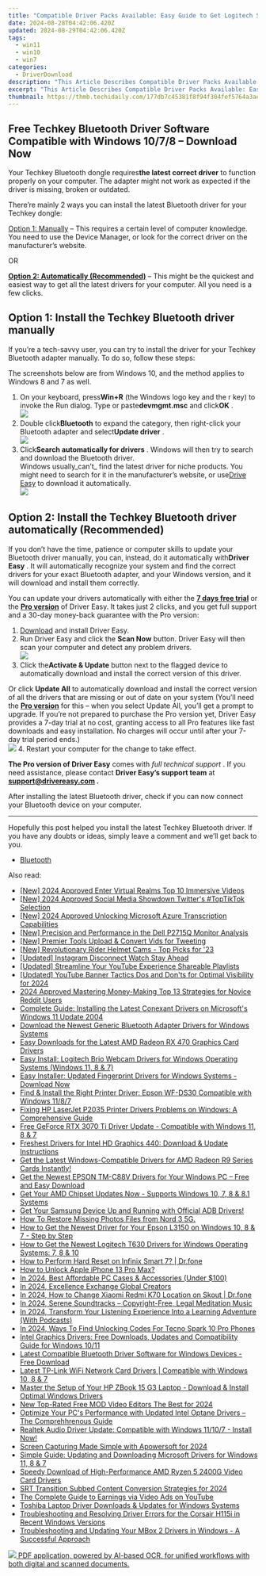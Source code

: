 ```yaml
---
title: "Compatible Driver Packs Available: Easy Guide to Get Logitech Speaker Software on Win10, 7 & 8"
date: 2024-08-28T04:42:06.420Z
updated: 2024-08-29T04:42:06.420Z
tags:
  - win11
  - win10
  - win7
categories:
  - DriverDownload
description: "This Article Describes Compatible Driver Packs Available: Easy Guide to Get Logitech Speaker Software on Win10, 7 & 8"
excerpt: "This Article Describes Compatible Driver Packs Available: Easy Guide to Get Logitech Speaker Software on Win10, 7 & 8"
thumbnail: https://thmb.techidaily.com/177db7c45381f8f94f304fef5764a3ae21d49762f0d50b119bc79b8987d4ee6b.jpg
---
```


## Free Techkey Bluetooth Driver Software Compatible with Windows 10/7/8 – Download Now

Your Techkey Bluetooth dongle requires**the latest correct driver** to function properly on your computer. The adapter might not work as expected if the driver is missing, broken or outdated.

 There’re mainly 2 ways you can install the latest Bluetooth driver for your Techkey dongle:

[Option 1: Manually](https://tools.techidaily.com/drivereasy/download/) – This requires a certain level of computer knowledge. You need to use the Device Manager, or look for the correct driver on the manufacturer’s website.

OR

[**Option 2: Automatically (Recommended)**](https://www.drivereasy.com/knowledge/download-techkey-bluetooth-adapter-driver-for-windows/#option2) – This might be the quickest and easiest way to get all the latest drivers for your computer. All you need is a few clicks.

## Option 1: Install the Techkey Bluetooth driver manually

 If you’re a tech-savvy user, you can try to install the driver for your Techkey Bluetooth adapter manually. To do so, follow these steps:

 The screenshots below are from Windows 10, and the method applies to Windows 8 and 7 as well.

1. On your keyboard, press**Win+R** (the Windows logo key and the r key) to invoke the Run dialog. Type or paste**devmgmt.msc** and click**OK** .  
![](https://images.drivereasy.com/wp-content/uploads/2020/12/devmgmt-msc-ok.jpg)
2. Double click**Bluetooth** to expand the category, then right-click your Bluetooth adapter and select**Update driver** .  
![](https://images.drivereasy.com/wp-content/uploads/2021/01/techkey-manually-1.jpg)
3. Click**Search automatically for drivers** . Windows will then try to search and download the Bluetooth driver.  
 Windows usually_can’t_ find the latest driver for niche products. You might need to search for it in the manufacturer’s website, or use[Drive Easy](https://tools.techidaily.com/drivereasy/download/) to download it automatically.  
![](https://images.drivereasy.com/wp-content/uploads/2021/01/techkey-manually-2.jpg)

## Option 2: Install the Techkey Bluetooth driver automatically (Recommended)

 If you don’t have the time, patience or computer skills to update your Bluetooth driver manually, you can, instead, do it automatically with**Driver Easy** . It will automatically recognize your system and find the correct drivers for your exact Bluetooth adapter, and your Windows version, and it will download and install them correctly.

 You can update your drivers automatically with either the [**7 days free trial**](https://tools.techidaily.com/drivereasy/download/) or the [**Pro version**](https://tools.techidaily.com/drivereasy/download/) of Driver Easy. It takes just 2 clicks, and you get full support and a 30-day money-back guarantee with the Pro version:

1. [Download](https://tools.techidaily.com/drivereasy/download/) and install Driver Easy.
2. Run Driver Easy and click the **Scan Now** button. Driver Easy will then scan your computer and detect any problem drivers.  
![](https://www.drivereasy.com/wp-content/uploads/2021/05/de-scan-6.1.png)
3. Click the**Activate & Update** button next to the flagged device to automatically download and install the correct version of this driver.  

 Or click **Update All** to automatically download and install the correct version of all the drivers that are missing or out of date on your system (You’ll need the **[Pro version](https://tools.techidaily.com/drivereasy/download/)**  for this – when you select Update All, you’ll get a prompt to upgrade. If you’re not prepared to purchase the Pro version yet, Driver Easy provides a 7-day trial at no cost, granting access to all Pro features like fast downloads and easy installation. No charges will occur until after your 7-day trial period ends.)  
![](https://www.drivereasy.com/wp-content/uploads/2021/01/Realtek-Bluetooth-5.0-Adapter.png)
4. Restart your computer for the change to take effect.

**The Pro version of Driver Easy** comes with _full technical support_ . If you need assistance, please contact **Driver Easy’s support team** at **[support@drivereasy.com](https://tools.techidaily.com/drivereasy/download/) .**

 After installing the latest Bluetooth driver, check if you can now connect your Bluetooth device on your computer.

---

 Hopefully this post helped you install the latest Techkey Bluetooth driver. If you have any doubts or ideas, simply leave a comment and we’ll get back to you.

* [Bluetooth](https://tools.techidaily.com/drivereasy/download/)

<ins class="adsbygoogle"
     style="display:block"
     data-ad-format="autorelaxed"
     data-ad-client="ca-pub-7571918770474297"
     data-ad-slot="1223367746"></ins>



<ins class="adsbygoogle"
     style="display:block"
     data-ad-client="ca-pub-7571918770474297"
     data-ad-slot="8358498916"
     data-ad-format="auto"
     data-full-width-responsive="true"></ins>

<span class="atpl-alsoreadstyle">Also read:</span>
<div><ul>
<li><a href="https://youtube-data.techidaily.com/024-approved-enter-virtual-realms-top-10-immersive-videos/"><u>[New] 2024 Approved  Enter Virtual Realms  Top 10 Immersive Videos</u></a></li>
<li><a href="https://twitter-videos.techidaily.com/new-2024-approved-social-media-showdown-twitters-toptiktok-selection/"><u>[New] 2024 Approved  Social Media Showdown  Twitter's #TopTikTok Selection</u></a></li>
<li><a href="https://fox-glue.techidaily.com/new-2024-approved-unlocking-microsoft-azure-transcription-capabilities/"><u>[New] 2024 Approved  Unlocking Microsoft Azure Transcription Capabilities</u></a></li>
<li><a href="https://extra-support.techidaily.com/new-precision-and-performance-in-the-dell-p2715q-monitor-analysis/"><u>[New] Precision and Performance in the Dell P2715Q Monitor Analysis</u></a></li>
<li><a href="https://extra-support.techidaily.com/new-premier-tools-upload-and-convert-vids-for-tweeting/"><u>[New] Premier Tools  Upload & Convert Vids for Tweeting</u></a></li>
<li><a href="https://fox-friendly.techidaily.com/new-revolutionary-rider-helmet-cams-top-picks-for-23/"><u>[New] Revolutionary Rider Helmet Cams - Top Picks for '23</u></a></li>
<li><a href="https://instagram-clips.techidaily.com/updated-instagram-disconnect-watch-stay-ahead/"><u>[Updated] Instagram Disconnect Watch  Stay Ahead</u></a></li>
<li><a href="https://facebook-video-share.techidaily.com/updated-streamline-your-youtube-experience-shareable-playlists/"><u>[Updated] Streamline Your YouTube Experience  Shareable Playlists</u></a></li>
<li><a href="https://youtube-data.techidaily.com/ed-youtube-banner-tactics-dos-and-donts-for-optimal-visibility-for-2024/"><u>[Updated] YouTube Banner Tactics  Dos and Don'ts for Optimal Visibility for 2024</u></a></li>
<li><a href="https://fox-direct.techidaily.com/2024-approved-mastering-money-making-top-13-strategies-for-novice-reddit-users/"><u>2024 Approved  Mastering Money-Making  Top 13 Strategies for Novice Reddit Users</u></a></li>
<li><a href="https://win-amazing.techidaily.com/complete-guide-installing-the-latest-conexant-drivers-on-microsofts-windows-11-update-2004/"><u>Complete Guide: Installing the Latest Conexant Drivers on Microsoft's Windows 11 Update 2004</u></a></li>
<li><a href="https://win-amazing.techidaily.com/download-the-newest-generic-bluetooth-adapter-drivers-for-windows-systems/"><u>Download the Newest Generic Bluetooth Adapter Drivers for Windows Systems</u></a></li>
<li><a href="https://win-amazing.techidaily.com/easy-downloads-for-the-latest-amd-radeon-rx-470-graphics-card-drivers/"><u>Easy Downloads for the Latest AMD Radeon RX 470 Graphics Card Drivers</u></a></li>
<li><a href="https://win-amazing.techidaily.com/easy-install-logitech-brio-webcam-drivers-for-windows-operating-systems-windows-11-8-and-7/"><u>Easy Install: Logitech Brio Webcam Drivers for Windows Operating Systems (Windows 11, 8 & 7)</u></a></li>
<li><a href="https://win-amazing.techidaily.com/easy-installer-updated-fingerprint-drivers-for-windows-systems-download-now/"><u>Easy Installer: Updated Fingerprint Drivers for Windows Systems - Download Now</u></a></li>
<li><a href="https://win-amazing.techidaily.com/find-and-install-the-right-printer-driver-epson-wf-ds30-compatible-with-windows-1187/"><u>Find & Install the Right Printer Driver: Epson WF-DS30 Compatible with Windows 11/8/7</u></a></li>
<li><a href="https://win-dash.techidaily.com/fixing-hp-laserjet-p2035-printer-drivers-problems-on-windows-a-comprehensive-guide/"><u>Fixing HP LaserJet P2035 Printer Drivers Problems on Windows: A Comprehensive Guide</u></a></li>
<li><a href="https://win-amazing.techidaily.com/free-geforce-rtx-3070-ti-driver-update-compatible-with-windows-11-8-and-7/"><u>Free GeForce RTX 3070 Ti Driver Update - Compatible with Windows 11, 8 & 7</u></a></li>
<li><a href="https://win-amazing.techidaily.com/freshest-drivers-for-intel-hd-graphics-440-download-and-update-instructions/"><u>Freshest Drivers for Intel HD Graphics 440: Download & Update Instructions</u></a></li>
<li><a href="https://win-amazing.techidaily.com/get-the-latest-windows-compatible-drivers-for-amd-radeon-r9-series-cards-instantly/"><u>Get the Latest Windows-Compatible Drivers for AMD Radeon R9 Series Cards Instantly!</u></a></li>
<li><a href="https://win-amazing.techidaily.com/get-the-newest-epson-tm-c88v-drivers-for-your-windows-pc-free-and-easy-download/"><u>Get the Newest EPSON TM-C88V Drivers for Your Windows PC – Free and Easy Download</u></a></li>
<li><a href="https://win-amazing.techidaily.com/get-your-amd-chipset-updates-now-supports-windows-10-7-8-and-81-systems/"><u>Get Your AMD Chipset Updates Now - Supports Windows 10, 7, 8 & 8.1 Systems</u></a></li>
<li><a href="https://win-amazing.techidaily.com/1722974427567-get-your-samsung-device-up-and-running-with-official-adb-drivers/"><u>Get Your Samsung Device Up and Running with Official ADB Drivers!</u></a></li>
<li><a href="https://blog-min.techidaily.com/how-to-restore-missing-photos-files-from-nord-3-5g-by-fonelab-android-recover-photos/"><u>How To  Restore Missing Photos Files from Nord 3 5G.</u></a></li>
<li><a href="https://win-amazing.techidaily.com/how-to-get-the-newest-driver-for-your-epson-l3150-on-windows-10-8-and-7-step-by-step/"><u>How to Get the Newest Driver for Your Epson L3150 on Windows 10, 8 & 7 - Step by Step</u></a></li>
<li><a href="https://win-amazing.techidaily.com/how-to-get-the-newest-logitech-t630-drivers-for-windows-operating-systems-7-8-and-10/"><u>How to Get the Newest Logitech T630 Drivers for Windows Operating Systems: 7, 8 & 10</u></a></li>
<li><a href="https://techidaily.com/how-to-perform-hard-reset-on-infinix-smart-7-drfone-by-drfone-reset-android-reset-android/"><u>How to Perform Hard Reset on Infinix Smart 7? | Dr.fone</u></a></li>
<li><a href="https://ios-unlock.techidaily.com/how-to-unlock-apple-iphone-13-pro-max-by-drfone-ios/"><u>How to Unlock Apple iPhone 13 Pro Max?</u></a></li>
<li><a href="https://screen-recording.techidaily.com/in-2024-best-affordable-pc-cases-and-accessories-under-100/"><u>In 2024, Best Affordable PC Cases & Accessories (Under $100)</u></a></li>
<li><a href="https://youtube-help.techidaily.com/in-2024-excellence-exchange-global-creators/"><u>In 2024, Excellence Exchange  Global Creators</u></a></li>
<li><a href="https://review-topics.techidaily.com/in-2024-how-to-change-xiaomi-redmi-k70-location-on-skout-drfone-by-drfone-virtual-android/"><u>In 2024, How to Change Xiaomi Redmi K70 Location on Skout | Dr.fone</u></a></li>
<li><a href="https://extra-guidance.techidaily.com/in-2024-serene-soundtracks-copyright-free-legal-meditation-music/"><u>In 2024, Serene Soundtracks – Copyright-Free, Legal Meditation Music</u></a></li>
<li><a href="https://some-guidance.techidaily.com/in-2024-transform-your-listening-experience-into-a-learning-adventure-with-podcasts/"><u>In 2024, Transform Your Listening Experience Into a Learning Adventure (With Podcasts)</u></a></li>
<li><a href="https://sim-unlock.techidaily.com/in-2024-ways-to-find-unlocking-codes-for-tecno-spark-10-pro-phones-by-drfone-android/"><u>In 2024, Ways To Find Unlocking Codes For Tecno Spark 10 Pro Phones</u></a></li>
<li><a href="https://win-amazing.techidaily.com/intel-graphics-drivers-free-downloads-updates-and-compatibility-guide-for-windows-1011/"><u>Intel Graphics Drivers: Free Downloads, Updates and Compatibility Guide for Windows 10/11</u></a></li>
<li><a href="https://win-amazing.techidaily.com/latest-compatible-bluetooth-driver-software-for-windows-devices-free-download/"><u>Latest Compatible Bluetooth Driver Software for Windows Devices - Free Download</u></a></li>
<li><a href="https://win-amazing.techidaily.com/latest-tp-link-wifi-network-card-drivers-compatible-with-windows-10-8-and-7/"><u>Latest TP-Link WiFi Network Card Drivers | Compatible with Windows 10, 8 & 7</u></a></li>
<li><a href="https://win-amazing.techidaily.com/master-the-setup-of-your-hp-zbook-15-g3-laptop-download-and-install-optimal-windows-drivers/"><u>Master the Setup of Your HP ZBook 15 G3 Laptop - Download & Install Optimal Windows Drivers</u></a></li>
<li><a href="https://video-content-creator.techidaily.com/new-top-rated-free-mod-video-editors-the-best-for-2024/"><u>New Top-Rated Free MOD Video Editors The Best for 2024</u></a></li>
<li><a href="https://win-amazing.techidaily.com/optimize-your-pcs-performance-with-updated-intel-optane-drivers-the-comprehhrenous-guide/"><u>Optimize Your PC's Performance with Updated Intel Optane Drivers – The Comprehhrenous Guide</u></a></li>
<li><a href="https://win-amazing.techidaily.com/realtek-audio-driver-update-compatible-with-windows-11107-install-now/"><u>Realtek Audio Driver Update: Compatible with Windows 11/10/7 - Install Now!</u></a></li>
<li><a href="https://video-capture.techidaily.com/screen-capturing-made-simple-with-apowersoft-for-2024/"><u>Screen Capturing Made Simple with Apowersoft for 2024</u></a></li>
<li><a href="https://win-amazing.techidaily.com/simple-guide-updating-and-downloading-microsoft-drivers-for-windows-11-8-and-7/"><u>Simple Guide: Updating and Downloading Microsoft Drivers for Windows 11, 8 & 7</u></a></li>
<li><a href="https://win-amazing.techidaily.com/speedy-download-of-high-performance-amd-ryzen-5-2400g-video-card-drivers/"><u>Speedy Download of High-Performance AMD Ryzen 5 2400G Video Card Drivers</u></a></li>
<li><a href="https://extra-skills.techidaily.com/srt-transition-subbed-content-conversion-strategies-for-2024/"><u>SRT Transition  Subbed Content Conversion Strategies for 2024</u></a></li>
<li><a href="https://youtube-docs.techidaily.com/omplete-guide-to-earnings-via-video-ads-on-youtube/"><u>The Complete Guide to Earnings via Video Ads on YouTube</u></a></li>
<li><a href="https://win-amazing.techidaily.com/toshiba-laptop-driver-downloads-and-updates-for-windows-systems/"><u>Toshiba Laptop Driver Downloads & Updates for Windows Systems</u></a></li>
<li><a href="https://win-amazing.techidaily.com/troubleshooting-and-resolving-driver-errors-for-the-corsair-h115i-in-recent-windows-versions/"><u>Troubleshooting and Resolving Driver Errors for the Corsair H115i in Recent Windows Versions</u></a></li>
<li><a href="https://win-amazing.techidaily.com/troubleshooting-and-updating-your-mbox-2-drivers-in-windows-a-successful-approach/"><u>Troubleshooting and Updating Your MBox 2 Drivers in Windows - A Successful Approach</u></a></li>
</ul></div>

<!-- affiliate ads begin -->
<a href="https://checkout.abbyy.com/order/checkout.php?PRODS=39254549&QTY=1&AFFILIATE=108875&CART=1"> <img src="https://secure.avangate.com/images/merchant/0e5fb5c76fca16adbee503c9aff393cd/products/8_FR-Badges-NEW-FR-Standard-16-WIN-200.png" border="0"> PDF application, powered by AI-based OCR, for unified workflows with both digital and scanned documents. </a>
<!-- affiliate ads end -->
